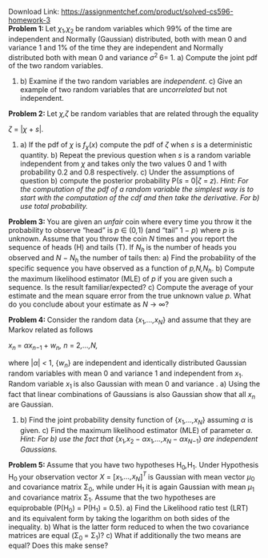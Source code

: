 Download Link: https://assignmentchef.com/product/solved-cs596-homework-3
<br>
<strong>Problem 1: </strong>Let <em>χ</em><sub>1</sub><em>,χ</em><sub>2 </sub>be random variables which 99% of the time are independent and Normally (Gaussian) distributed, both with mean 0 and variance 1 and 1% of the time they are independent and Normally distributed both with mean 0 and variance <em>σ</em><sup>2 </sup>6= 1. a) Compute the joint pdf of the two random variables.

<ol>

 <li>b) Examine if the two random variables are <em>independent</em>. c) Give an example of two random variables that are <em>uncorrelated </em>but not independent.</li>

</ol>

<strong>Problem 2: </strong>Let <em>χ,ζ </em>be random variables that are related through the equality

<em>ζ </em>= |<em>χ </em>+ <em>s</em>|<em>.</em>

<ol>

 <li>a) If the pdf of <em>χ </em>is <em>f<sub>χ</sub></em>(<em>x</em>) compute the pdf of <em>ζ </em>when <em>s </em>is a deterministic quantity. b) Repeat the previous question when <em>s </em>is a random variable independent from <em>χ </em>and takes only the two values 0 and 1 with probability 0.2 and 0.8 respectively. c) Under the assumptions of question b) compute the posterior probability P(<em>s </em>= 0|<em>ζ </em>= <em>z</em>). <em>Hint: For the computation of the pdf of a random variable the simplest way is to start with the computation of the cdf and then take the derivative. For b) use total probability.</em></li>

</ol>

<strong>Problem 3: </strong>You are given an <em>unfair </em>coin where every time you throw it the probability to observe “head” is <em>p </em>∈ (0<em>,</em>1) (and “tail” 1 − <em>p</em>) where <em>p </em>is unknown. Assume that you throw the coin <em>N </em>times and you report the sequence of heads (H) and tails (T). If <em>N<sub>h </sub></em>is the number of heads you observed and <em>N </em>− <em>N<sub>h </sub></em>the number of tails then: a) Find the probability of the specific sequence you have observed as a function of <em>p,N,N<sub>h</sub></em>. b) Compute the maximum likelihood estimator (MLE) of <em>p </em>if you are given such a sequence. Is the result familiar/expected? c) Compute the average of your estimate and the mean square error from the true unknown value <em>p</em>. What do you conclude about your estimate as <em>N </em>→ ∞?

<strong>Problem 4: </strong>Consider the random data {<em>x</em><sub>1</sub><em>,…,x<sub>N</sub></em>} and assume that they are Markov related as follows

<em>x<sub>n </sub></em>= <em>αx<sub>n</sub></em><sub>−1 </sub>+ <em>w<sub>n</sub>, n </em>= 2<em>,…,N,</em>

where |<em>α</em>| <em>&lt; </em>1, {<em>w<sub>n</sub></em>} are independent and identically distributed Gaussian random variables with mean 0 and variance 1 and independent from <em>x</em><sub>1</sub>. Random variable <em>x</em><sub>1 </sub>is also Gaussian with mean 0 and variance . a) Using the fact that linear combinations of Gaussians is also Gaussian show that all <em>x<sub>n </sub></em>are Gaussian.

<ol>

 <li>b) Find the joint probability density function of {<em>x</em><sub>1</sub><em>,…,x<sub>N</sub></em>} assuming <em>α </em>is given. c) Find the maximum likelihood estimator (MLE) of parameter <em>α</em>. <em>Hint: For b) use the fact that </em>{<em>x</em><sub>1</sub><em>,x</em><sub>2 </sub>− <em>αx</em><sub>1</sub><em>,…,x<sub>N </sub></em>− <em>αx<sub>N</sub></em><sub>−1</sub>} <em>are independent Gaussians.</em></li>

</ol>

<strong>Problem 5: </strong>Assume that you have two hypotheses H<sub>0</sub><em>,</em>H<sub>1</sub>. Under Hypothesis H<sub>0 </sub>your observation vector <em>X </em>= [<em>x</em><sub>1</sub><em>,…,x<sub>N</sub></em>]<em><sup>T </sup></em>is Gaussian with mean vector <em>µ</em><sub>0 </sub>and covariance matrix Σ<sub>0</sub>, while under H<sub>1 </sub>it is again Gaussian with mean <em>µ</em><sub>1 </sub>and covariance matrix Σ<sub>1</sub>. Assume that the two hypotheses are equiprobable (P(H<sub>0</sub>) = P(H<sub>1</sub>) = 0<em>.</em>5). a) Find the Likelihood ratio test (LRT) and its equivalent form by taking the logarithm on both sides of the inequality. b) What is the latter form reduced to when the two covariance matrices are equal (Σ<sub>0 </sub>= Σ<sub>1</sub>)? c) What if additionally the two means are equal? Does this make sense?